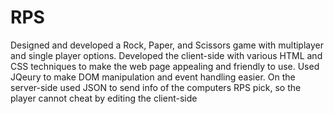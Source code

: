 # RPS
Designed and developed a Rock, Paper, and Scissors game with multiplayer and single player options.
Developed the client-side with various HTML and  CSS techniques to make the web page appealing and friendly to use.
Used JQeury to make DOM manipulation and event handling easier.
On the server-side used JSON to send info of the computers RPS pick, so the player cannot cheat by editing the client-side
